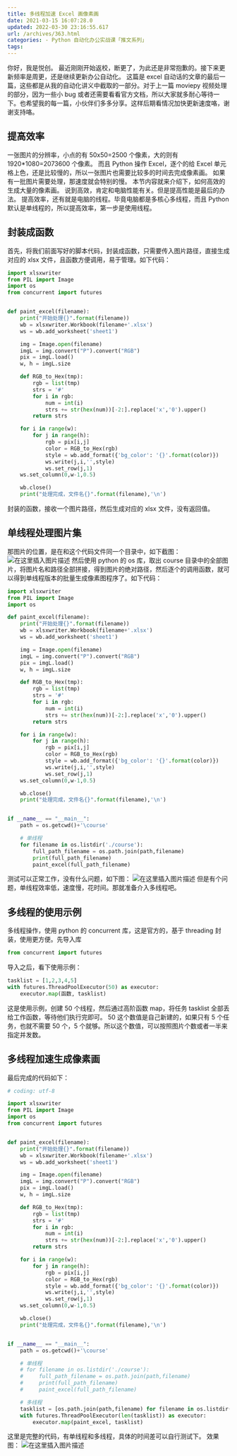 ```yaml
---
title: 多线程加速 Excel 画像素画
date: 2021-03-15 16:07:28.0
updated: 2022-03-30 23:16:55.617
url: /archives/363.html
categories: - Python 自动化办公实战课「推文系列」
tags: 
---
```




你好，我是悦创。 最近刚刚开始返校，断更了，为此还是非常抱歉的。接下来更新频率是周更，还是继续更新办公自动化。 这篇是 excel 自动话的文章的最后一篇，这些都是从我的自动化讲义中截取的一部分。对于上一篇 moviepy 视频处理的部分，因为一些小 bug 或者还需要看看官方文档，所以大家就多耐心等待一下。也希望我的每一篇，小伙伴们多多分享。这样后期看情况加快更新速度咯，谢谢支持咯。

## 提高效率

一张图片的分辨率，小点的有 50x50=2500 个像素，大的则有 1920\*1080=2073600 个像素。 而且 Python 操作 Excel，逐个的给 Excel 单元格上色，还是比较慢的，所以一张图片也需要比较多的时间去完成像素画。 如果有一批图片需要处理，那速度就会特别的慢。 本节内容就来介绍下，如何高效的生成大量的像素画。 说到高效，肯定和电脑性能有关。但是提高性能是最后的办法。 提高效率，还有就是电脑的线程。毕竟电脑都是多核心多线程，而且 Python 默认是单线程的，所以提高效率，第一步是使用线程。

## 封装成函数

首先，将我们前面写好的脚本代码，封装成函数，只需要传入图片路径，直接生成对应的 xlsx 文件，且函数方便调用，易于管理。如下代码：

```python
import xlsxwriter
from PIL import Image
import os
from concurrent import futures


def paint_excel(filename):
    print("开始处理{}".format(filename))
    wb = xlsxwriter.Workbook(filename+'.xlsx')
    ws = wb.add_worksheet('sheet1')

    img = Image.open(filename)
    imgL = img.convert("P").convert("RGB")
    pix = imgL.load()
    w, h = imgL.size

    def RGB_to_Hex(tmp):
        rgb = list(tmp)
        strs = '#'
        for i in rgb:
            num = int(i)
            strs += str(hex(num))[-2:].replace('x','0').upper()
        return strs

    for i in range(w):
        for j in range(h):
            rgb = pix[i,j]
            color = RGB_to_Hex(rgb)
            style = wb.add_format({'bg_color': '{}'.format(color)})
            ws.write(j,i,'',style)
            ws.set_row(j,1)
    ws.set_column(0,w-1,0.5)

    wb.close()
    print("处理完成，文件名{}".format(filename),'\n')
```

封装的函数，接收一个图片路径，然后生成对应的 xlsx 文件，没有返回值。

## 单线程处理图片集

那图片的位置，是在和这个代码文件同一个目录中，如下截图： ![在这里插入图片描述](https://img-blog.csdnimg.cn/20210315155923739.png?x-oss-process=image/watermark,type_ZmFuZ3poZW5naGVpdGk,shadow_10,text_aHR0cHM6Ly9ibG9nLmNzZG4ubmV0L3FxXzMzMjU0NzY2,size_16,color_FFFFFF,t_70) 然后使用 python 的 os 库，取出 course 目录中的全部图片，将图片名和路径全部拼接，得到图片的绝对路径，然后逐个的调用函数，就可以得到单线程版本的批量生成像素图程序了。如下代码：

```python
import xlsxwriter
from PIL import Image
import os

def paint_excel(filename):
    print("开始处理{}".format(filename))
    wb = xlsxwriter.Workbook(filename+'.xlsx')
    ws = wb.add_worksheet('sheet1')

    img = Image.open(filename)
    imgL = img.convert("P").convert("RGB")
    pix = imgL.load()
    w, h = imgL.size

    def RGB_to_Hex(tmp):
        rgb = list(tmp)
        strs = '#'
        for i in rgb:
            num = int(i)
            strs += str(hex(num))[-2:].replace('x','0').upper()
        return strs

    for i in range(w):
        for j in range(h):
            rgb = pix[i,j]
            color = RGB_to_Hex(rgb)
            style = wb.add_format({'bg_color': '{}'.format(color)})
            ws.write(j,i,'',style)
            ws.set_row(j,1)
    ws.set_column(0,w-1,0.5)

    wb.close()
    print("处理完成，文件名{}".format(filename),'\n')


if __name__ == "__main__":
    path = os.getcwd()+'\course'

    # 单线程
    for filename in os.listdir('./course'):
        full_path_filename = os.path.join(path,filename)
        print(full_path_filename)
        paint_excel(full_path_filename)
```

测试可以正常工作，没有什么问题，如下图： ![在这里插入图片描述](https://img-blog.csdnimg.cn/20210315160055532.png?x-oss-process=image/watermark,type_ZmFuZ3poZW5naGVpdGk,shadow_10,text_aHR0cHM6Ly9ibG9nLmNzZG4ubmV0L3FxXzMzMjU0NzY2,size_16,color_FFFFFF,t_70) 但是有个问题，单线程效率低，速度慢，花时间。那就准备介入多线程吧。

## 多线程的使用示例

多线程操作，使用 python 的 concurrent 库，这是官方的，基于 threading 封装，使用更方便。先导入库

```python
from concurrent import futures
```

导入之后，看下使用示例：

```python
tasklist = [1,2,3,4,5]
with futures.ThreadPoolExecutor(50) as executor:
    executor.map(函数, tasklist)
```

这是使用示例，创建 50 个线程，然后通过高阶函数 map，将任务 tasklist 全部丢给工作函数，等待他们执行完即可。 50 这个数值是自己新建的，如果只有 5 个任务，也就不需要 50 个，5 个就够。所以这个数值，可以按照图片个数或者一半来指定并发数。

## 多线程加速生成像素画

最后完成的代码如下：

```python
# coding: utf-8

import xlsxwriter
from PIL import Image
import os
from concurrent import futures


def paint_excel(filename):
    print("开始处理{}".format(filename))
    wb = xlsxwriter.Workbook(filename+'.xlsx')
    ws = wb.add_worksheet('sheet1')

    img = Image.open(filename)
    imgL = img.convert("P").convert("RGB")
    pix = imgL.load()
    w, h = imgL.size

    def RGB_to_Hex(tmp):
        rgb = list(tmp)
        strs = '#'
        for i in rgb:
            num = int(i)
            strs += str(hex(num))[-2:].replace('x','0').upper()
        return strs

    for i in range(w):
        for j in range(h):
            rgb = pix[i,j]
            color = RGB_to_Hex(rgb)
            style = wb.add_format({'bg_color': '{}'.format(color)})
            ws.write(j,i,'',style)
            ws.set_row(j,1)
    ws.set_column(0,w-1,0.5)

    wb.close()
    print("处理完成，文件名{}".format(filename),'\n')


if __name__ == "__main__":
    path = os.getcwd()+'\course'

    # 单线程
    # for filename in os.listdir('./course'):
    #     full_path_filename = os.path.join(path,filename)
    #     print(full_path_filename)
    #     paint_excel(full_path_filename)

    # 多线程
    tasklist = [os.path.join(path,filename) for filename in os.listdir('./course')]
    with futures.ThreadPoolExecutor(len(tasklist)) as executor:
        executor.map(paint_excel, tasklist)
```

这里是完整的代码，有单线程和多线程，具体的时间差可以自行测试下。 效果图： ![在这里插入图片描述](https://img-blog.csdnimg.cn/20210315160055532.png?x-oss-process=image/watermark,type_ZmFuZ3poZW5naGVpdGk,shadow_10,text_aHR0cHM6Ly9ibG9nLmNzZG4ubmV0L3FxXzMzMjU0NzY2,size_16,color_FFFFFF,t_70)